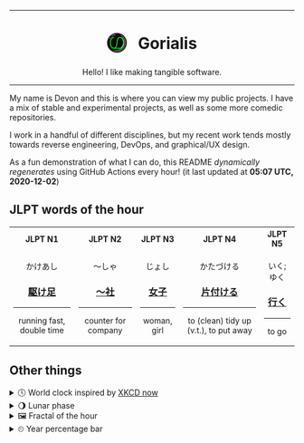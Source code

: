***

<h1 align="center">
<sub>
    <img src="readme/resources/avatar.png" height="36">
</sub>
&nbsp;
Gorialis
</h1>
<p align="center">
Hello! I like making tangible software.
</p>

***

My name is Devon and this is where you can view my public projects. I have a mix of stable and experimental projects, as well as some more comedic repositories.

I work in a handful of different disciplines, but my recent work tends mostly towards reverse engineering, DevOps, and graphical/UX design.

As a fun demonstration of what I can do, this README *dynamically regenerates* using GitHub Actions every hour! (it last updated at **05:07 UTC, 2020-12-02**)

<h2>JLPT words of the hour</h2>
<table>
    <tr>
        <th>JLPT N1</th>
        <th>JLPT N2</th>
        <th>JLPT N3</th>
        <th>JLPT N4</th>
        <th>JLPT N5</th>
    </tr>
    <tr>
        <td>
            <p align="center">かけあし</p>
            <h3 align="center"><b><a href="https://jisho.org/search/%E9%A7%86%E3%81%91%E8%B6%B3">駆け足</a></b></h3>
            <hr>
            <p align="center">running fast,<wbr> double time</p>
        </td>
        <td>
            <p align="center">～しゃ</p>
            <h3 align="center"><b><a href="https://jisho.org/search/%EF%BD%9E%E7%A4%BE">～社</a></b></h3>
            <hr>
            <p align="center">counter for company</p>
        </td>
        <td>
            <p align="center">じょし</p>
            <h3 align="center"><b><a href="https://jisho.org/search/%E5%A5%B3%E5%AD%90">女子</a></b></h3>
            <hr>
            <p align="center">woman,<wbr> girl</p>
        </td>
        <td>
            <p align="center">かたづける</p>
            <h3 align="center"><b><a href="https://jisho.org/search/%E7%89%87%E4%BB%98%E3%81%91%E3%82%8B">片付ける</a></b></h3>
            <hr>
            <p align="center">to (clean) tidy up (v.t.),<wbr> to put away</p>
        </td>
        <td>
            <p align="center">いく; ゆく</p>
            <h3 align="center"><b><a href="https://jisho.org/search/%E8%A1%8C%E3%81%8F">行く</a></b></h3>
            <hr>
            <p align="center">to go</p>
        </td>
    </tr>
</table>

<h2>Other things</h2>
<details>
<summary>🕔  World clock inspired by <a href="https://xkcd.com/now">XKCD now</a></summary>

> <img src="generated/now.png" width="512">

</details>
<details>
<summary>🌖 Lunar phase</summary>

The moon is approximately 59.83% through its phase (Waning Gibbous).

</details>
<details>
<summary>&#x1f5bc; Fractal of the hour</summary>

> <img src="generated/fractal.png" width="512">

</details>
<details>
<summary>&#x23f2; Year percentage bar</summary>
<pre><code>2020 [██████████████████▁▁] 91.86%</code></pre>
</details>
